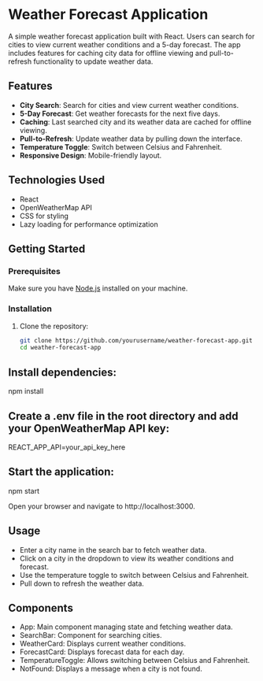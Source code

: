# Weather Forecast Application

A simple weather forecast application built with React. Users can search for cities to view current weather conditions and a 5-day forecast. The app includes features for caching city data for offline viewing and pull-to-refresh functionality to update weather data.

## Features

- **City Search**: Search for cities and view current weather conditions.
- **5-Day Forecast**: Get weather forecasts for the next five days.
- **Caching**: Last searched city and its weather data are cached for offline viewing.
- **Pull-to-Refresh**: Update weather data by pulling down the interface.
- **Temperature Toggle**: Switch between Celsius and Fahrenheit.
- **Responsive Design**: Mobile-friendly layout.

## Technologies Used

- React
- OpenWeatherMap API
- CSS for styling
- Lazy loading for performance optimization

## Getting Started

### Prerequisites

Make sure you have [Node.js](https://nodejs.org/) installed on your machine.

### Installation

1. Clone the repository:

   ```bash
   git clone https://github.com/yourusername/weather-forecast-app.git
   cd weather-forecast-app


## Install dependencies:
npm install


## Create a .env file in the root directory and add your OpenWeatherMap API key:
REACT_APP_API=your_api_key_here

## Start the application:
npm start


Open your browser and navigate to http://localhost:3000.

## Usage
- Enter a city name in the search bar to fetch weather data.
- Click on a city in the dropdown to view its weather conditions and forecast.
- Use the temperature toggle to switch between Celsius and Fahrenheit.
- Pull down to refresh the weather data.


## Components
- App: Main component managing state and fetching weather data.
- SearchBar: Component for searching cities.
- WeatherCard: Displays current weather conditions.
- ForecastCard: Displays forecast data for each day.
- TemperatureToggle: Allows switching between Celsius and Fahrenheit.
- NotFound: Displays a message when a city is not found.